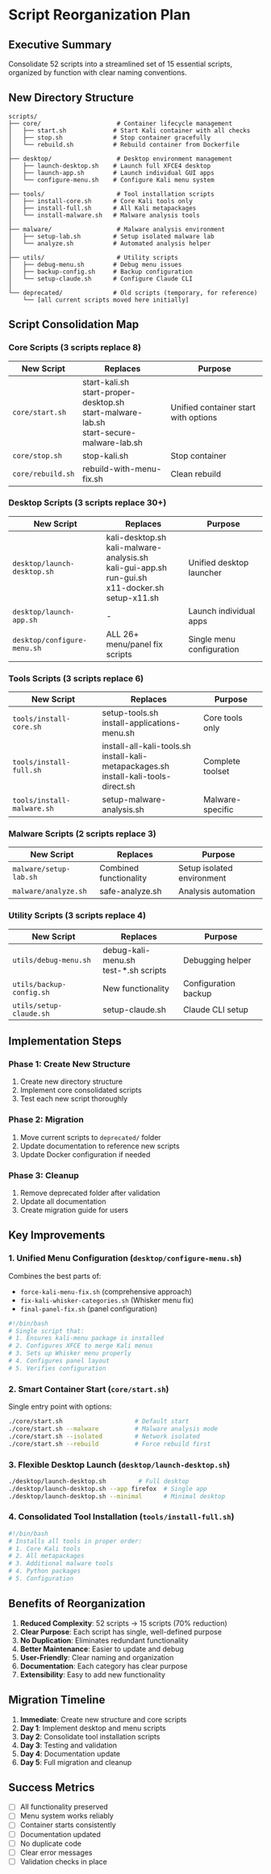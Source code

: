 # Script Reorganization Plan

## Executive Summary
Consolidate 52 scripts into a streamlined set of 15 essential scripts, organized by function with clear naming conventions.

## New Directory Structure

```
scripts/
├── core/                     # Container lifecycle management
│   ├── start.sh             # Start Kali container with all checks
│   ├── stop.sh              # Stop container gracefully
│   └── rebuild.sh           # Rebuild container from Dockerfile
│
├── desktop/                  # Desktop environment management
│   ├── launch-desktop.sh    # Launch full XFCE4 desktop
│   ├── launch-app.sh        # Launch individual GUI apps
│   └── configure-menu.sh    # Configure Kali menu system
│
├── tools/                    # Tool installation scripts
│   ├── install-core.sh      # Core Kali tools only
│   ├── install-full.sh      # All Kali metapackages
│   └── install-malware.sh   # Malware analysis tools
│
├── malware/                  # Malware analysis environment
│   ├── setup-lab.sh         # Setup isolated malware lab
│   └── analyze.sh           # Automated analysis helper
│
├── utils/                    # Utility scripts
│   ├── debug-menu.sh        # Debug menu issues
│   ├── backup-config.sh     # Backup configuration
│   └── setup-claude.sh      # Configure Claude CLI
│
└── deprecated/              # Old scripts (temporary, for reference)
    └── [all current scripts moved here initially]
```

## Script Consolidation Map

### Core Scripts (3 scripts replace 8)

| New Script | Replaces | Purpose |
|------------|----------|---------|
| `core/start.sh` | start-kali.sh<br>start-proper-desktop.sh<br>start-malware-lab.sh<br>start-secure-malware-lab.sh | Unified container start with options |
| `core/stop.sh` | stop-kali.sh | Stop container |
| `core/rebuild.sh` | rebuild-with-menu-fix.sh | Clean rebuild |

### Desktop Scripts (3 scripts replace 30+)

| New Script | Replaces | Purpose |
|------------|----------|---------|
| `desktop/launch-desktop.sh` | kali-desktop.sh<br>kali-malware-analysis.sh<br>kali-gui-app.sh<br>run-gui.sh<br>x11-docker.sh<br>setup-x11.sh | Unified desktop launcher |
| `desktop/launch-app.sh` | - | Launch individual apps |
| `desktop/configure-menu.sh` | ALL 26+ menu/panel fix scripts | Single menu configuration |

### Tools Scripts (3 scripts replace 6)

| New Script | Replaces | Purpose |
|------------|----------|---------|
| `tools/install-core.sh` | setup-tools.sh<br>install-applications-menu.sh | Core tools only |
| `tools/install-full.sh` | install-all-kali-tools.sh<br>install-kali-metapackages.sh<br>install-kali-tools-direct.sh | Complete toolset |
| `tools/install-malware.sh` | setup-malware-analysis.sh | Malware-specific |

### Malware Scripts (2 scripts replace 3)

| New Script | Replaces | Purpose |
|------------|----------|---------|
| `malware/setup-lab.sh` | Combined functionality | Setup isolated environment |
| `malware/analyze.sh` | safe-analyze.sh | Analysis automation |

### Utility Scripts (3 scripts replace 4)

| New Script | Replaces | Purpose |
|------------|----------|---------|
| `utils/debug-menu.sh` | debug-kali-menu.sh<br>test-*.sh scripts | Debugging helper |
| `utils/backup-config.sh` | New functionality | Configuration backup |
| `utils/setup-claude.sh` | setup-claude.sh | Claude CLI setup |

## Implementation Steps

### Phase 1: Create New Structure
1. Create new directory structure
2. Implement core consolidated scripts
3. Test each new script thoroughly

### Phase 2: Migration
1. Move current scripts to `deprecated/` folder
2. Update documentation to reference new scripts
3. Update Docker configuration if needed

### Phase 3: Cleanup
1. Remove deprecated folder after validation
2. Update all documentation
3. Create migration guide for users

## Key Improvements

### 1. Unified Menu Configuration (`desktop/configure-menu.sh`)
Combines the best parts of:
- `force-kali-menu-fix.sh` (comprehensive approach)
- `fix-kali-whisker-categories.sh` (Whisker menu fix)
- `final-panel-fix.sh` (panel configuration)

```bash
#!/bin/bash
# Single script that:
# 1. Ensures kali-menu package is installed
# 2. Configures XFCE to merge Kali menus
# 3. Sets up Whisker menu properly
# 4. Configures panel layout
# 5. Verifies configuration
```

### 2. Smart Container Start (`core/start.sh`)
Single entry point with options:
```bash
./core/start.sh                    # Default start
./core/start.sh --malware          # Malware analysis mode
./core/start.sh --isolated         # Network isolated
./core/start.sh --rebuild          # Force rebuild first
```

### 3. Flexible Desktop Launch (`desktop/launch-desktop.sh`)
```bash
./desktop/launch-desktop.sh         # Full desktop
./desktop/launch-desktop.sh --app firefox  # Single app
./desktop/launch-desktop.sh --minimal      # Minimal desktop
```

### 4. Consolidated Tool Installation (`tools/install-full.sh`)
```bash
#!/bin/bash
# Installs all tools in proper order:
# 1. Core Kali tools
# 2. All metapackages
# 3. Additional malware tools
# 4. Python packages
# 5. Configuration
```

## Benefits of Reorganization

1. **Reduced Complexity**: 52 scripts → 15 scripts (70% reduction)
2. **Clear Purpose**: Each script has single, well-defined purpose
3. **No Duplication**: Eliminates redundant functionality
4. **Better Maintenance**: Easier to update and debug
5. **User-Friendly**: Clear naming and organization
6. **Documentation**: Each category has clear purpose
7. **Extensibility**: Easy to add new functionality

## Migration Timeline

1. **Immediate**: Create new structure and core scripts
2. **Day 1**: Implement desktop and menu scripts
3. **Day 2**: Consolidate tool installation scripts
4. **Day 3**: Testing and validation
5. **Day 4**: Documentation update
6. **Day 5**: Full migration and cleanup

## Success Metrics

- [ ] All functionality preserved
- [ ] Menu system works reliably
- [ ] Container starts consistently
- [ ] Documentation updated
- [ ] No duplicate code
- [ ] Clear error messages
- [ ] Validation checks in place